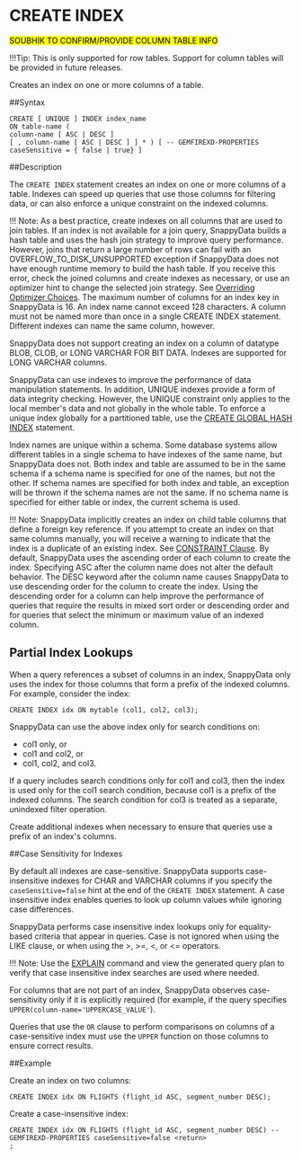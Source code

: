 # CREATE INDEX

<mark> SOUBHIK TO CONFIRM/PROVIDE COLUMN TABLE INFO</mark>

!!!Tip:
	This is only supported for row tables. Support for column tables will be provided in future releases.

Creates an index on one or more columns of a table.

##Syntax

``` pre
CREATE [ UNIQUE ] INDEX index_name
ON table-name (
column-name [ ASC | DESC ]
[ , column-name [ ASC | DESC ] ] * ) [ -- GEMFIREXD-PROPERTIES caseSensitive = { false | true} ]
```

##Description

The `CREATE INDEX` statement creates an index on one or more columns of a table. Indexes can speed up queries that use those columns for filtering data, or can also enforce a unique constraint on the indexed columns.

!!! Note:
	As a best practice, create indexes on all columns that are used to join tables. If an index is not available for a join query, SnappyData builds a hash table and uses the hash join strategy to improve query performance. However, joins that return a large number of rows can fail with an OVERFLOW\_TO\_DISK\_UNSUPPORTED exception if SnappyData does not have enough runtime memory to build the hash table. If you receive this error, check the joined columns and create indexes as necessary, or use an optimizer hint to change the selected join strategy. See <a href="../../manage_guide/Topics/optimizer-hints.html#concept_A93B4A631E7E42C39093021C2DAB1C74" class="xref" title="You can override the default behavior of the SnappyData query optimizer by including a -- GEMFIREXD-PROPERTIES clause and a property definition in a SQL statement. The clause and property definition both appear within the context of a SQL comment (beginning with two dashes &quot;--&quot;).">Overriding Optimizer Choices</a>.
The maximum number of columns for an index key in SnappyData is 16. An index name cannot exceed 128 characters. A column must not be named more than once in a single CREATE INDEX statement. Different indexes can name the same column, however.

SnappyData does not support creating an index on a column of datatype BLOB, CLOB, or LONG VARCHAR FOR BIT DATA. Indexes are supported for LONG VARCHAR columns.

SnappyData can use indexes to improve the performance of data manipulation statements. In addition, UNIQUE indexes provide a form of data integrity checking. However, the UNIQUE constraint only applies to the local member's data and not globally in the whole table. To enforce a unique index globally for a partitioned table, use the <a href="ref-create-global-hash-index.html#reference_B5512145CAC34AB08B245970E29E02FA" class="xref" title="Creates an index that contains unique values across all of the members that host a partitioned table&#39;s data.">CREATE GLOBAL HASH INDEX</a> statement.

Index names are unique within a schema. Some database systems allow different tables in a single schema to have indexes of the same name, but SnappyData does not. Both index and table are assumed to be in the same schema if a schema name is specified for one of the names, but not the other. If schema names are specified for both index and table, an exception will be thrown if the schema names are not the same. If no schema name is specified for either table or index, the current schema is used.

!!! Note:
	SnappyData implicitly creates an index on child table columns that define a foreign key reference. If you attempt to create an index on that same columns manually, you will receive a warning to indicate that the index is a duplicate of an existing index. See <a href="ref-create-table-clauses.html#topic_CF20DD46D0A0465E95B9682B6FEAFE43" class="xref" title="A CONSTRAINT clause is an optional part of a CREATE TABLE or ALTER TABLE statement that defines a rule to which table data must conform.">CONSTRAINT Clause</a>.
By default, SnappyData uses the ascending order of each column to create the index. Specifying ASC after the column name does not alter the default behavior. The DESC keyword after the column name causes SnappyData to use descending order for the column to create the index. Using the descending order for a column can help improve the performance of queries that require the results in mixed sort order or descending order and for queries that select the minimum or maximum value of an indexed column.

<a id="create-index__section_7228FA43433A46BBAF5E84F37F8C4525"></a>

##	Partial Index Lookups

When a query references a subset of columns in an index, SnappyData only uses the index for those columns that form a prefix of the indexed columns. For example, consider the index:

``` pre
CREATE INDEX idx ON mytable (col1, col2, col3);
```

SnappyData can use the above index only for search conditions on:

-   col1 only, or
-   col1 and col2, or
-   col1, col2, and col3.

If a query includes search conditions only for col1 and col3, then the index is used only for the col1 search condition, because col1 is a prefix of the indexed columns. The search condition for col3 is treated as a separate, unindexed filter operation.

Create additional indexes when necessary to ensure that queries use a prefix of an index's columns.

<a id="create-index__section_18966FC66980497B864BDDA883DC3464"></a>

##Case Sensitivity for Indexes

By default all indexes are case-sensitive. SnappyData supports case-insensitive indexes for CHAR and VARCHAR columns if you specify the `caseSensitive=false` hint at the end of the `CREATE INDEX` statement. A case insensitive index enables queries to look up column values while ignoring case differences.

SnappyData performs case insensitive index lookups only for equality-based criteria that appear in queries. Case is not ignored when using the LIKE clause, or when using the &gt;, &gt;=, &lt;, or &lt;= operators.

!!! Note: 
	Use the <a href="ref-explain.html#reference_9518856325F74F79B13674B8E060E6C5" class="xref noPageCitation" title="Capture or display the query execution plan for a statement.">EXPLAIN</a> command and view the generated query plan to verify that case insensitive index searches are used where needed. 

For columns that are not part of an index, SnappyData observes case-sensitivity only if it is explicitly required (for example, if the query specifies `UPPER(column-name='UPPERCASE_VALUE'`).

Queries that use the `OR` clause to perform comparisons on columns of a case-sensitive index must use the `UPPER` function on those columns to ensure correct results.

##Example

Create an index on two columns:

``` pre
CREATE INDEX idx ON FLIGHTS (flight_id ASC, segment_number DESC);
```

Create a case-insensitive index:

``` pre
CREATE INDEX idx ON FLIGHTS (flight_id ASC, segment_number DESC) -- GEMFIREXD-PROPERTIES caseSensitive=false <return>
;
```


